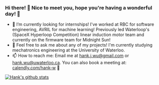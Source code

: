 ### Hi there! 👋 Nice to meet you, hope you're having a wonderful day! 🙂 

- 🔭 I’m currently looking for internships! I've worked at RBC for software engineering, AVRIL for machine learning! Previously led Waterloop's (SpaceX Hyperloop Competition) linear induction motor team and currently on the firmware team for Midnight Sun! 
- 💬 Feel free to ask me about any of my projects! I'm currently studying mechatronics engineering at the University of Waterloo.
- 📫 How to reach me: Email me at hank.j.wu@gmail.com or hank.wu@uwaterloo.ca. You can also book a meeting at: [calendly.com/hank-w](https://calendly.com/hank-w) 🙂 

 [![Hank's github stats](https://github-readme-stats.vercel.app/api?username=hank-w&count_private=true&show_icons=true&title_color=00b3b3&text_color=00e6e6&icon_color=008080&bg_color=00284d)](https://github.com/anuraghazra/github-readme-stats) 
